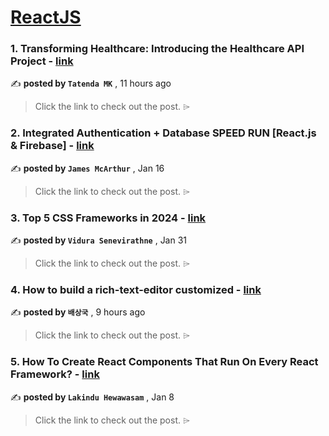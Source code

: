 
<h1><a href=https://medium.com/tag/reactjs/recommended target="_blank" rel="noopener noreferrer">ReactJS</a></h1>
<h3>1. Transforming Healthcare: Introducing the Healthcare API Project - <a href=https://medium.com/@tindomakandy/transforming-healthcare-introducing-the-healthcare-api-project-0dbe300c2d9d?source=tag_recommended_feed---------0-84----------reactjs----------0b28167c_7d49_4a74_bba4_a829babfbaad------- target="_blank" rel="noopener noreferrer">link</a></h3>

✍️ **posted by `Tatenda MK`** <date> , 11 hours ago</date>

<blockquote>Click the link to check out the post. ⌲</blockquote>

<h3>2. Integrated Authentication + Database SPEED RUN [React.js & Firebase] - <a href=https://medium.com/dev-genius/integrated-authentication-database-speed-run-react-js-firebase-39f577d28666?source=tag_recommended_feed---------1-107----------reactjs----------0b28167c_7d49_4a74_bba4_a829babfbaad------- target="_blank" rel="noopener noreferrer">link</a></h3>

✍️ **posted by `James McArthur`** <date> , Jan 16</date>

<blockquote>Click the link to check out the post. ⌲</blockquote>

<h3>3. Top 5 CSS Frameworks in 2024 - <a href=https://medium.com/bitsrc/top-5-css-frameworks-in-2024-83f6f9ba9ee7?source=tag_recommended_feed---------2-85----------reactjs----------0b28167c_7d49_4a74_bba4_a829babfbaad------- target="_blank" rel="noopener noreferrer">link</a></h3>

✍️ **posted by `Vidura Senevirathne`** <date> , Jan 31</date>

<blockquote>Click the link to check out the post. ⌲</blockquote>

<h3>4. How to build a rich-text-editor customized - <a href=https://medium.com/@rekdhmer/how-to-build-a-rich-text-editor-customized-12ea337f0c98?source=tag_recommended_feed---------3-84----------reactjs----------0b28167c_7d49_4a74_bba4_a829babfbaad------- target="_blank" rel="noopener noreferrer">link</a></h3>

✍️ **posted by `배상국`** <date> , 9 hours ago</date>

<blockquote>Click the link to check out the post. ⌲</blockquote>

<h3>5. How To Create React Components That Run On Every React Framework? - <a href=https://medium.com/bitsrc/create-react-components-in-nextjs-bea5ce6d7171?source=tag_recommended_feed---------4-107----------reactjs----------0b28167c_7d49_4a74_bba4_a829babfbaad------- target="_blank" rel="noopener noreferrer">link</a></h3>

✍️ **posted by `Lakindu Hewawasam`** <date> , Jan 8</date>

<blockquote>Click the link to check out the post. ⌲</blockquote>

